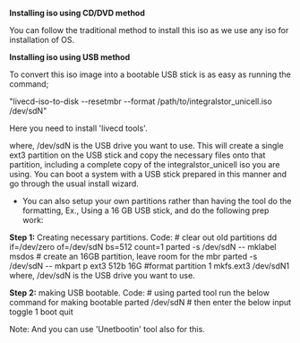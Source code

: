 **Installing iso using CD/DVD method**

You can follow the traditional method to install this iso as we use any iso for installation of OS.

**Installing iso using USB method**

To convert this iso image into a bootable USB stick is as easy as running the command;

"livecd-iso-to-disk --resetmbr --format /path/to/integralstor_unicell.iso /dev/sdN"

Here you need to install 'livecd tools'.

where, /dev/sdN is the USB drive you want to use. This will create a single ext3 partition on the USB stick and copy the necessary files onto that partition, including a complete copy of the integralstor_unicell iso you are using. You can boot a system with a USB stick prepared in this manner and go through the usual install wizard.

- You can also setup your own partitions rather than having the tool do the formatting, Ex., Using a 16 GB USB stick, and do the following prep work:

**Step 1:** Creating necessary partitions.
Code:
     # clear out old partitions
     dd if=/dev/zero of=/dev/sdN bs=512 count=1
     parted -s /dev/sdN -- mklabel msdos
     # create an 16GB partition, leave room for the mbr
     parted -s /dev/sdN -- mkpart p ext3 512b 16G
     #format partition 1
     mkfs.ext3 /dev/sdN1
where, /dev/sdN is the USB drive you want to use.

**Step 2:** making USB bootable.
Code:
     # using parted tool run the below command for making bootable
     parted /dev/sdN
     # then enter the below input
     toggle 1 boot
     quit

Note: And you can use 'Unetbootin' tool also for this.
